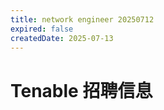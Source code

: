 ```yaml
---
title: network engineer 20250712
expired: false
createdDate: 2025-07-13
---
```


# Tenable 招聘信息

<JobPostingTable job-posting-json-path="tenable/data/network-engineer-20250712" />
